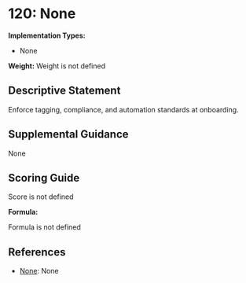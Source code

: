 # 120: None

**Implementation Types:**

- None

**Weight:** Weight is not defined

## Descriptive Statement

Enforce tagging, compliance, and automation standards at onboarding.

## Supplemental Guidance

None

## Scoring Guide

Score is not defined

**Formula:**

Formula is not defined

## References

- [None](None): None

